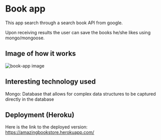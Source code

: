 # Book app 

This app search through a search book API from google. 

Upon receiving results the user can save the books he/she likes using mongo/mongoose.

## Image of how it works

![book-app image](https://github.com/NBGlasser/books-app/blob/master/client/public/books-app.gif)

## Interesting technology used

Mongo: Database that allows for complex data structures to be captured directly in the database

## Deployment (Heroku)

Here is the link to the deployed version: https://amazingbookstore.herokuapp.com/
